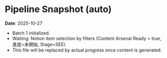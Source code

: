 # Pipeline Snapshot (auto)

**Date**: 2025-10-27

- Batch 1 initialized.
- Waiting: Notion item selection by filters (Content Arsenal Ready = true, 進度=未開始, Stage=SEE).
- This file will be replaced by actual progress once content is generated.
